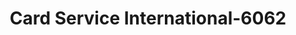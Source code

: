 ---
f_zip-code: 53109
f_state-code: WI
title: Card Service International-6062
f_phone: 262-889-2100
f_city-only: Camp Lake
f_address: 10223 278Th Avenue Camp Lake
f_location-unique-id: '6062'
slug: card-service-international-6062
updated-on: '2024-05-30T13:46:58.046Z'
created-on: '2024-05-30T13:36:59.803Z'
published-on: '2024-05-30T13:54:32.469Z'
f_city-state: cms/city/camp-lake-wi.md
f_company: cms/company/card-service-international.md
f_state: cms/state/wisconsin.md
layout: '[payday-loan].html'
tags: payday-loan
---